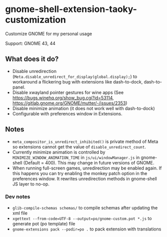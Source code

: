 # gnome-shell-extension-taoky-customization

Customize GNOME for my personal usage

Support: GNOME 43, 44

## What does it do?

- Disable unredirection (`Meta.disable_unredirect_for_display(global.display);`) to workaround a flickering bug with extensions like dash-to-dock, dash-to-panel.
- Disable xwayland pointer gestures for wine apps (See <https://bugs.winehq.org/show_bug.cgi?id=53114>, <https://gitlab.gnome.org/GNOME/mutter/-/issues/2353>)
- Disable minimize animation (it does not work well with dash-to-dock)
- Configurable with preferences window in Extensions.

## Notes

- `meta_compositor_is_unredirect_inhibited()` is private method of Meta so extensions cannot get the value of `disable_unredirect_count`.
- Currently minimize animation is controlled by `MINIMIZE_WINDOW_ANIMATION_TIME` in `js/ui/windowManager.js` in gnome-shell (Default = 400). This may change in future versions of GNOME.
- When running full-screen games, unredirection may be enabled again. If this happens you can try enabling the monkey patch option in the preferences window. It rewrites unredirection methods in gnome-shell JS layer to no-op.

### Dev notes

- `glib-compile-schemas schemas/` to compile schemas after updating the xml file
- `xgettext --from-code=UTF-8 --output=po/gnome-custom.pot *.js` to generate pot (po template) file
- `gnome-extensions pack --podir=po .` to pack extension with translations
